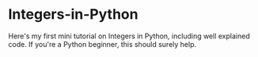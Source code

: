 # Integers-in-Python
Here's my first mini tutorial on Integers in Python, including well explained code. If you're a Python beginner, this should surely help.
